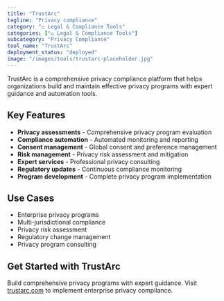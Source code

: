 ```yaml
---
title: "TrustArc"
tagline: "Privacy compliance"
category: "⚖️ Legal & Compliance Tools"
categories: ["⚖️ Legal & Compliance Tools"]
subcategory: "Privacy Compliance"
tool_name: "TrustArc"
deployment_status: "deployed"
image: "/images/tools/trustarc-placeholder.jpg"
---
```

TrustArc is a comprehensive privacy compliance platform that helps organizations build and maintain effective privacy programs with expert guidance and automation tools.

## Key Features

- **Privacy assessments** - Comprehensive privacy program evaluation
- **Compliance automation** - Automated monitoring and reporting
- **Consent management** - Global consent and preference management
- **Risk management** - Privacy risk assessment and mitigation
- **Expert services** - Professional privacy consulting
- **Regulatory updates** - Continuous compliance monitoring
- **Program development** - Complete privacy program implementation

## Use Cases

- Enterprise privacy programs
- Multi-jurisdictional compliance
- Privacy risk assessment
- Regulatory change management
- Privacy program consulting

## Get Started with TrustArc

Build comprehensive privacy programs with expert guidance. Visit [trustarc.com](https://www.trustarc.com) to implement enterprise privacy compliance.
